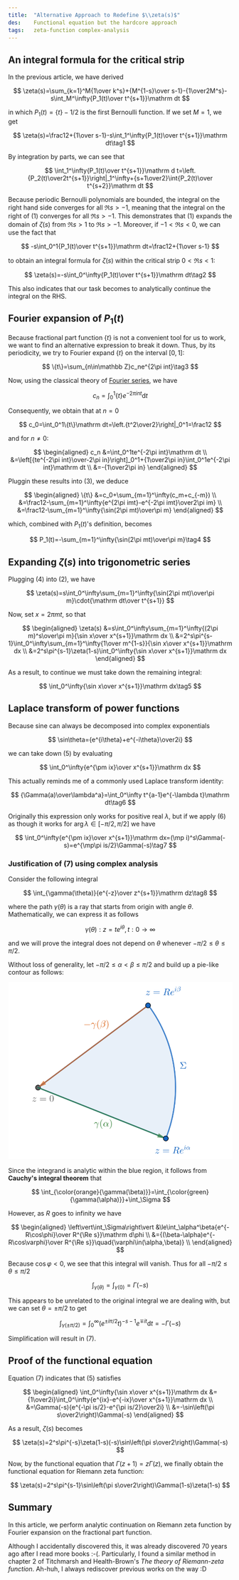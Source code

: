 ```yaml
---
title:  "Alternative Approach to Redefine $\\zeta(s)$"
des:    Functional equation but the hardcore approach 
tags:   zeta-function complex-analysis
---
```


## An integral formula for the critical strip

In the previous article, we have derived

$$
\zeta(s)=\sum_{k=1}^M{1\over k^s}+{M^{1-s}\over s-1}-{1\over2M^s}-s\int_M^\infty{P_1(t)\over t^{s+1}}\mathrm dt
$$

in which $P_1(t)=\{t\}-1/2$ is the first Bernoulli function. If we set $M=1$, we get

$$
\zeta(s)=\frac12+{1\over s-1}-s\int_1^\infty{P_1(t)\over t^{s+1}}\mathrm dt\tag1
$$

By integration by  parts, we can see that

$$
\int_1^\infty{P_1(t)\over t^{s+1}}\mathrm d t=\left.{P_2(t)\over2t^{s+1}}\right|_1^\infty+{s+1\over2}\int{P_2(t)\over t^{s+2}}\mathrm dt
$$

Because periodic Bernoulli polynomials are bounded, the integral on the right hand side converges for all $\Re s>-1$, meaning that the integral on the right of (1) converges for all $\Re s>-1$. This demonstrates that (1) expands the domain of $\zeta(s)$ from $\Re s>1$ to $\Re s>-1$. Moreover, if $-1<\Re s<0$,  we can use the fact that

$$
-s\int_0^1{P_1(t)\over t^{s+1}}\mathrm dt=\frac12+{1\over s-1}
$$

to obtain an integral formula for $\zeta(s)$ within the critical strip $0<\Re s<1$:

$$
\zeta(s)=-s\int_0^\infty{P_1(t)\over t^{s+1}}\mathrm dt\tag2
$$

This also indicates that our task becomes to analytically continue the integral on the RHS.

## Fourier expansion of $P_1(t)$

Because fractional part function $\{t\}$ is not a convenient tool for us to work, we want to find an alternative expression to break it down. Thus, by its periodicity, we try to Fourier expand $\{t\}$ on the interval $[0,1]$:

$$
\{t\}=\sum_{n\in\mathbb Z}c_ne^{2\pi int}\tag3
$$

Now, using the classical theory of [Fourier series](/2020/12/23/fourier-transform.html#fourier-series-in-a-complex-sense), we have

$$
c_n=\int_0^1\{t\}e^{-2\pi int}\mathrm dt
$$

Consequently, we obtain that at $n=0$

$$
c_0=\int_0^1\{t\}\mathrm dt=\left.{t^2\over2}\right|_0^1=\frac12
$$

and for $n\ne0$:

$$
\begin{aligned}
c_n
&=\int_0^1te^{-2\pi int}\mathrm dt \\
&=\left[{te^{-2\pi int}\over-2\pi in}\right]_0^1+{1\over2\pi in}\int_0^1e^{-2\pi int}\mathrm dt \\
&=-{1\over2\pi in}
\end{aligned}
$$

Pluggin these results into (3), we deduce

$$
\begin{aligned}
\{t\}
&=c_0+\sum_{m=1}^\infty(c_m+c_{-m}) \\
&=\frac12-\sum_{m=1}^\infty{e^{2\pi imt}-e^{-2\pi imt}\over2\pi im} \\
&=\frac12-\sum_{m=1}^\infty{\sin(2\pi mt)\over\pi m}
\end{aligned}
$$

which, combined with $P_1(t)$'s definition, becomes

$$
P_1(t)=-\sum_{m=1}^\infty{\sin(2\pi mt)\over\pi m}\tag4
$$

## Expanding $\zeta(s)$ into trigonometric series

Plugging (4) into (2), we have

$$
\zeta(s)=s\int_0^\infty\sum_{m=1}^\infty{\sin(2\pi mt)\over\pi m}\cdot{\mathrm dt\over t^{s+1}}
$$

Now, set $x=2\pi mt$, so that

$$
\begin{aligned}
\zeta(s)
&=s\int_0^\infty\sum_{m=1}^\infty{(2\pi m)^s\over\pi m}{\sin x\over x^{s+1}}\mathrm dx \\
&=2^s\pi^{s-1}\int_0^\infty\sum_{m=1}^\infty{1\over m^{1-s}}{\sin x\over x^{s+1}}\mathrm dx \\
&=2^s\pi^{s-1}\zeta(1-s)\int_0^\infty{\sin x\over x^{s+1}}\mathrm dx
\end{aligned}
$$

As a result, to continue we must take down the remaining integral:

$$
\int_0^\infty{\sin x\over x^{s+1}}\mathrm dx\tag5
$$

## Laplace transform of power functions

Because sine can always be decomposed into complex exponentials

$$
\sin\theta={e^{i\theta}+e^{-i\theta}\over2i}
$$

we can take down (5) by evaluating

$$
\int_0^\infty{e^{\pm ix}\over x^{s+1}}\mathrm dx
$$

This actually reminds me of a commonly used Laplace transform identity:

$$
{\Gamma(a)\over\lambda^a}=\int_0^\infty t^{a-1}e^{-\lambda t}\mathrm dt\tag6
$$

Originally this expression only works for positive real $\lambda$, but if we apply (6) as though it works for $\arg\lambda\in[-\pi/2,\pi/2]$ we have

$$
\int_0^\infty{e^{\pm ix}\over x^{s+1}}\mathrm dx=(\mp i)^s\Gamma(-s)=e^{\mp\pi is/2}\Gamma(-s)\tag7
$$

### Justification of (7) using complex analysis

Consider the following integral

$$
\int_{\gamma(\theta)}{e^{-z}\over z^{s+1}}\mathrm dz\tag8
$$

where the path $\gamma(\theta)$ is a ray that starts from origin with angle $\theta$. Mathematically, we can express it as follows

$$
\gamma(\theta):z=te^{i\theta},t:0\to\infty
$$

and we will prove the integral does not depend on $\theta$ whenever $-\pi/2\le\theta\le\pi/2$.

Without loss of generality, let $-\pi/2\le\alpha<\beta\le\pi/2$ and build up a pie-like contour as follows:

![contour](/assets/images/zeta-cont2-contour.png)

Since the integrand is analytic within the blue region, it follows from **Cauchy's integral theorem** that

$$
\int_{\color{orange}{\gamma(\beta)}}=\int_{\color{green}{\gamma(\alpha)}}+\int_\Sigma
$$

However, as $R$ goes to infinity we have

$$
\begin{aligned}
\left\vert\int_\Sigma\right\vert
&\le\int_\alpha^\beta{e^{-R\cos\phi}\over R^{\Re s}}\mathrm d\phi \\
&={(\beta-\alpha)e^{-R\cos\varphi}\over R^{\Re s}}\quad{\varphi\in(\alpha,\beta)} \\
\end{aligned}
$$

Because $\cos\varphi<0$, we see that this integral will vanish. Thus for all $-\pi/2\le\theta\le\pi/2$

$$
\int_{\gamma(\theta)}=\int_{\gamma(0)}=\Gamma(-s)
$$

This appears to be unrelated to the original integral we are dealing with, but we can set $\theta=\pm\pi/2$ to get

$$
\int_{\gamma(\pm\pi/2)}=\int_0^\infty(e^{\pm i\pi/2}t)^{-s-1}e^{\mp it}\mathrm dt=-\Gamma(-s)
$$

Simplification will result in (7).

## Proof of the functional equation

Equation (7) indicates that (5) satisfies

$$
\begin{aligned}
\int_0^\infty{\sin x\over x^{s+1}}\mathrm dx
&={1\over2i}\int_0^\infty{e^{ix}-e^{-ix}\over x^{s+1}}\mathrm dx \\
&=\Gamma(-s){e^{-\pi is/2}-e^{\pi is/2}\over2i} \\
&=-\sin\left(\pi s\over2\right)\Gamma(-s)
\end{aligned}
$$

As a result, $\zeta(s)$ becomes

$$
\zeta(s)=2^s\pi^{-s}\zeta(1-s)(-s)\sin\left(\pi s\over2\right)\Gamma(-s)
$$

Now, by the functional equation that $\Gamma(z+1)=z\Gamma(z)$, we finally obtain the functional equation for Riemann zeta function:

$$
\zeta(s)=2^s\pi^{s-1}\sin\left(\pi s\over2\right)\Gamma(1-s)\zeta(1-s)
$$

## Summary

In this article, we perform analytic continuation on Riemann zeta function by Fourier expansion on the fractional part function.

Although I accidentally discovered this, it was already discovered 70 years ago after I read more books :-(. Particularly, I found a similar method in chapter 2 of Titchmarsh and Health-Brown's *The theory of Riemann-zeta function*. Ah-huh, I always rediscover previous works on the way :D
